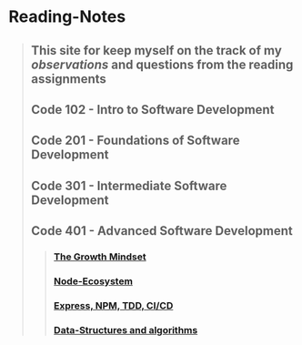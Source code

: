 # Reading-Notes
>
> ## This site for keep myself on **the track of my _observations_ and questions from the reading assignments**
>
> ## Code 102 - Intro to Software Development
> ## Code 201 - Foundations of Software Development
> ## Code 301 - Intermediate Software Development
> ## Code 401 - Advanced Software Development
>>  ### [The Growth Mindset](read-1.md)
>>   
>>  ### [Node-Ecosystem](Node-Ecosystem.md)
>>   
>> ###  [Express, NPM, TDD, CI/CD](Express.md)
>>   
>> ###  [Data-Structures and algorithms](Data-Structures.md)

